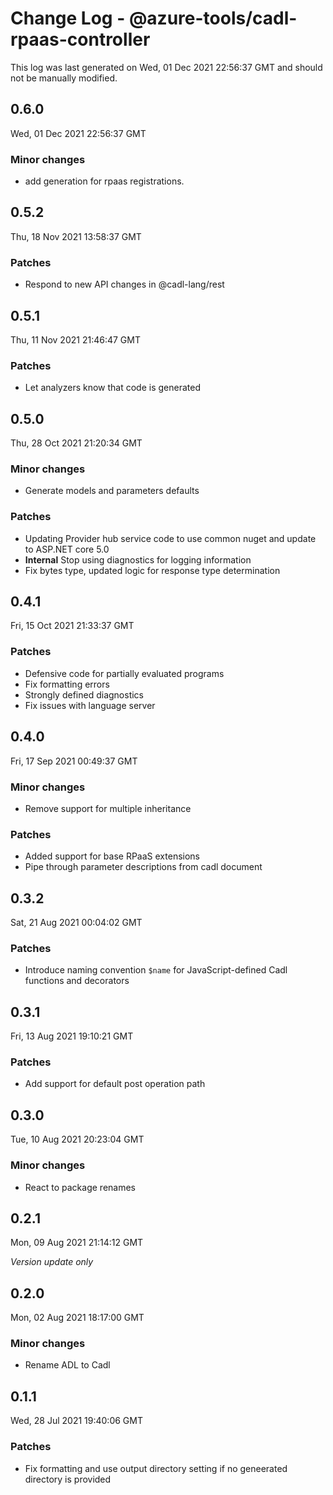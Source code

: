 # Change Log - @azure-tools/cadl-rpaas-controller

This log was last generated on Wed, 01 Dec 2021 22:56:37 GMT and should not be manually modified.

## 0.6.0
Wed, 01 Dec 2021 22:56:37 GMT

### Minor changes

- add generation for rpaas registrations.

## 0.5.2
Thu, 18 Nov 2021 13:58:37 GMT

### Patches

- Respond to new API changes in @cadl-lang/rest

## 0.5.1
Thu, 11 Nov 2021 21:46:47 GMT

### Patches

- Let analyzers know that code is generated

## 0.5.0
Thu, 28 Oct 2021 21:20:34 GMT

### Minor changes

- Generate models and parameters defaults

### Patches

- Updating Provider hub service code to use common nuget and update to ASP.NET core 5.0
- **Internal** Stop using diagnostics for logging information
- Fix bytes type, updated logic for response type determination

## 0.4.1
Fri, 15 Oct 2021 21:33:37 GMT

### Patches

- Defensive code for partially evaluated programs
- Fix formatting errors
- Strongly defined diagnostics
- Fix issues with language server

## 0.4.0
Fri, 17 Sep 2021 00:49:37 GMT

### Minor changes

- Remove support for multiple inheritance

### Patches

- Added support for base RPaaS extensions
- Pipe through parameter descriptions from cadl document

## 0.3.2
Sat, 21 Aug 2021 00:04:02 GMT

### Patches

- Introduce naming convention `$name` for JavaScript-defined Cadl functions and decorators

## 0.3.1
Fri, 13 Aug 2021 19:10:21 GMT

### Patches

- Add support for default post operation path

## 0.3.0
Tue, 10 Aug 2021 20:23:04 GMT

### Minor changes

- React to package renames

## 0.2.1
Mon, 09 Aug 2021 21:14:12 GMT

_Version update only_

## 0.2.0
Mon, 02 Aug 2021 18:17:00 GMT

### Minor changes

- Rename ADL to Cadl

## 0.1.1
Wed, 28 Jul 2021 19:40:06 GMT

### Patches

- Fix formatting and use output directory setting if no geneerated directory is provided

